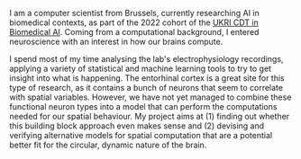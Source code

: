 I am a computer scientist from Brussels, currently researching AI in biomedical contexts, as part of the 2022 cohort of the [UKRI CDT in Biomedical AI](https://web.inf.ed.ac.uk/cdt/biomedical-ai).
Coming from a computational background, I entered neuroscience with an interest in how our brains compute.

I spend most of my time analysing the lab's electrophysiology recordings, applying a variety of statistical and machine learning tools to try to get insight into what is happening.
The entorhinal cortex is a great site for this type of research, as it contains a bunch of neurons that seem to correlate with spatial variables. However, we have not yet managed to combine these functional neuron types into a model that can perform the computations needed for our spatial behaviour. My project aims at (1) finding out whether this building block approach even makes sense and (2) devising and verifying alternative models for spatial computation that are a potential better fit for the circular, dynamic nature of the brain.